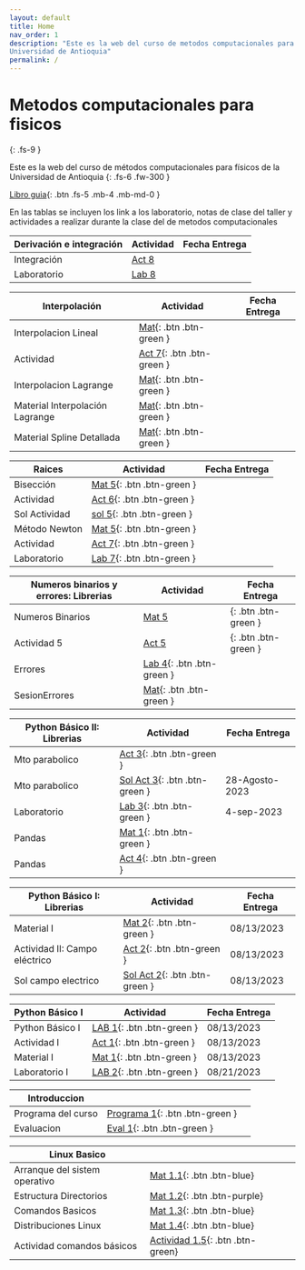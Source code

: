 ```yaml
---
layout: default
title: Home
nav_order: 1
description: "Este es la web del curso de metodos computacionales para físicos de la 
Universidad de Antioquia"
permalink: /
---
```


# Metodos computacionales para fisicos
{: .fs-9 }

Este es la web del curso de métodos computacionales para físicos de la 
Universidad de Antioquia
{: .fs-6 .fw-300 }

<!-- [Get started now](#getting-started){: .btn .btn-primary .fs-5 .mb-4 .mb-md-0 .mr-2 } -->
[Libro guia](https://restrepo.github.io/ComputationalMethods/){: .btn .fs-5 .mb-4 .mb-md-0 }


En las tablas se incluyen los link a los laboratorio, notas de clase del taller y actividades a realizar durante la clase del 
de metodos computacionales


| Derivación e integración | Actividad | Fecha Entrega|
|------------------------|-----------| -------------| 
|Integración |[Act 8](https://github.com/hernansalinas/autogradesMetodosComputacionales/blob/main/Actividades_clase/Actividad_08_integracion.md)||
|Laboratorio |[Lab 8](https://colab.research.google.com/github/hernansalinas/autogrades/blob/main/Laboratorios_Taller/Lab08_DerivacionEIntegracion_01.ipynb)||

| Interpolación | Actividad | Fecha Entrega|
|------------------------|-----------| -------------| 
|Interpolacion Lineal|[Mat](https://restrepo.github.io/ComputationalMethods/material/interpolation.html){: .btn .btn-green }               |               |
|Actividad |[Act 7](https://github.com/hernansalinas/autogradesMetodosComputacionales/blob/main/Actividades_clase/Actividad_06_Interpolacion_01.md){: .btn .btn-green }| |
|Interpolacion Lagrange|[Mat](https://github.com/hernansalinas/CursoMetodosComputacionales/blob/main/presentaciones/interpolacion/interpolacionLagrange.pdf){: .btn .btn-green }               |               |
|Material Interpolación Lagrange|[Mat](https://github.com/hernansalinas/CursoMetodosComputacionales/blob/main/Material_sesiones/Interpolacion_lagrange.ipynb){: .btn .btn-green }               |               |
|Material Spline Detallada|[Mat](https://github.com/hernansalinas/CursoMetodosComputacionales/blob/main/Material_sesiones/Interpolation_spline_detallada.ipynb){: .btn .btn-green }               |               |



| Raices | Actividad | Fecha Entrega|
|------------------------|-----------| -------------| 
|Bisección |[Mat 5](https://restrepo.github.io/ComputationalMethods/material/one-variable-equations.html){: .btn .btn-green }| |
|Actividad |[Act 6](https://github.com/hernansalinas/autogradesMetodosComputacionales/blob/main/Actividades_clase/Actividad_05_bisection.md){: .btn .btn-green }| |
|Sol Actividad |[sol 5](https://github.com/hernansalinas/CursoMetodosComputacionales/blob/main/Material_sesiones/raices_bisection.ipynb){: .btn .btn-green }| |
|Método Newton |[Mat 5](https://github.com/hernansalinas/CursoMetodosComputacionales/blob/main/presentaciones/raices/NewtonRapshod/newton_raphson.pdf){: .btn .btn-green }| |
|Actividad |[Act 7](https://github.com/hernansalinas/autogradesMetodosComputacionales/blob/main/Actividades_clase/Actividad_05_newton.md){: .btn .btn-green }| |
|Laboratorio |[Lab 7](https://colab.research.google.com/github/hernansalinas/autogrades/blob/main/Laboratorios_Taller/Lab06_ceros_funciones_2.ipynb){: .btn .btn-green }| |





| Numeros binarios y errores: Librerias| Actividad | Fecha Entrega|
|------------------------|-----------| -------------| 
|Numeros Binarios |[Mat 5](https://restrepo.github.io/ComputationalMethods/material/computer-arithmetics.html)|{: .btn .btn-green }| |
|Actividad 5|[Act 5](https://colab.research.google.com/github/hernansalinas/autogrades/blob/main/Actividades_clase/Actividad_04_Binarios_Errores.ipynb)|{: .btn .btn-green }| |
|Errores| [Lab 4](https://colab.research.google.com/github/hernansalinas/autogrades/blob/main/Laboratorios_Taller/Lab05_errores.ipynb){: .btn .btn-green }| |
|SesionErrores| [Mat](https://github.com/hernansalinas/CursoMetodosComputacionales/blob/main/Material_sesiones/Sesion03_Epsilon_maquina_y_errores%20(3).ipynb){: .btn .btn-green }| |





| Python Básico II: Librerias| Actividad | Fecha Entrega|
|------------------------|-----------| -------------| 
|Mto parabolico| [Act 3](https://github.com/hernansalinas/autogradesMetodosComputacionales/blob/main/Actividades_clase/Actividad_03.md){: .btn .btn-green }| |
|Mto parabolico| [Sol Act 3](https://github.com/hernansalinas/CursoMetodosComputacionales/blob/main/Material_sesiones/movimiento_parabolico.ipynb){: .btn .btn-green }| 28-Agosto-2023 |
|Laboratorio| [Lab 3](https://colab.research.google.com/github/hernansalinas/autogrades/blob/main/Laboratorios_Taller/Lab03_Algoritmia_y_graficacion.ipynb){: .btn .btn-green }| 4-sep-2023|
|Pandas| [Mat 1](https://restrepo.github.io/ComputationalMethods/material/Pandas.html){: .btn .btn-green }| |
|Pandas| [Act 4](https://github.com/hernansalinas/autogradesMetodosComputacionales/blob/main/Actividades_clase/Actividad_04.md){: .btn .btn-green }| |



| Python Básico I: Librerias| Actividad | Fecha Entrega|
|------------------------|-----------| -------------| 
|Material I | [Mat 2](https://restrepo.github.io/ComputationalMethods/material/scientific-libraries.html){: .btn .btn-green }|08/13/2023 |
|Actividad II: Campo eléctrico| [Act 2](https://github.com/hernansalinas/autogradesMetodosComputacionales/blob/main/Actividades_clase/Actividad_02.md){: .btn .btn-green }|08/13/2023 |
|Sol campo electrico| [Sol Act 2](https://github.com/hernansalinas/CursoMetodosComputacionales/blob/main/Material_sesiones/campoElectrico.ipynb){: .btn .btn-green }|08/13/2023 |


| Python Básico I| Actividad | Fecha Entrega|
|------------------------|-----------| -------------| 
|Python Básico I | [LAB 1](https://colab.research.google.com/github/hernansalinas/autogrades/blob/main/Laboratorios_Taller/Lab01_python_basico01.ipynb){: .btn .btn-green }|08/13/2023 |
|Actividad I | [Act 1](https://github.com/hernansalinas/autogradesMetodosComputacionales/blob/main/Actividades_clase/Actividad_01.md){: .btn .btn-green }|08/13/2023 |
|Material I | [Mat 1](https://colab.research.google.com/github/restrepo/ComputationalMethods/blob/master/material/overview-python.ipynb){: .btn .btn-green }|08/13/2023 |
|Laboratorio I | [LAB 2](https://colab.research.google.com/github/hernansalinas/autogrades/blob/main/Laboratorios_Taller/Lab02_v2_python_basico02.ipynb){: .btn .btn-green }|08/21/2023 |





| Introduccion|  | |
|------------------------|-----------| -------------| 
|Programa del curso | [Programa 1](https://github.com/hernansalinas/CursoMetodosComputacionales/blob/330ec48583536f35022844a7ff08c305de558070/presentaciones/introduccion/programa-2.pdf){: .btn .btn-green }| |
|Evaluacion | [Eval 1](https://github.com/hernansalinas/CursoMetodosComputacionales/blob/main/presentaciones/introduccion/eval.md){: .btn .btn-green }| |






| Linux Basico |  | |
|------------------------|-----------| -------------| 
| Arranque del sistem operativo|   [Mat 1.1](https://github.com/hernansalinas/Metodos_Computacionales_taller/blob/main/LinuxBasico/Linux00_Arranque.md){: .btn .btn-blue}  |                   |
| Estructura Directorios|   [Mat 1.2](https://github.com/hernansalinas/Metodos_Computacionales_taller/blob/main/LinuxBasico/Linux01_EstructuraDirectorios.md){: .btn .btn-purple}  |                   |
| Comandos Basicos|   [Mat 1.3](https://github.com/hernansalinas/Metodos_Computacionales_taller/blob/main/LinuxBasico/Linux02_comandos_basicos.md){: .btn .btn-blue}  |                   |
| Distribuciones Linux|   [Mat 1.4](https://github.com/hernansalinas/Metodos_Computacionales_taller/blob/main/LinuxBasico/Linux03_Distribuciones.md){: .btn .btn-blue}  |                   |
| Actividad comandos básicos|   [Actividad 1.5](https://github.com/hernansalinas/Metodos_Computacionales_taller/blob/main/LinuxBasico/Actividad00.md){: .btn .btn-green}  |                   |

